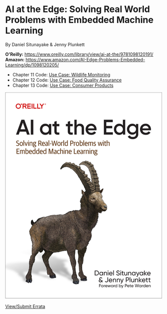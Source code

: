 # AI at the Edge: Solving Real World Problems with Embedded Machine Learning

By Daniel Situnayake & Jenny Plunkett

**O'Reilly:** https://www.oreilly.com/library/view/ai-at-the/9781098120191/  
**Amazon:** https://www.amazon.com/AI-Edge-Problems-Embedded-Learning/dp/1098120205/  

- Chapter 11 Code: [Use Case: Wildlife Monitoring](https://github.com/ai-at-the-edge/use-case-wildlife-monitoring)
- Chapter 12 Code: [Use Case: Food Quality Assurance](https://github.com/ai-at-the-edge/use-case-food-quality-assurance)
- Chapter 13 Code: [Use Case: Consumer Products](https://github.com/ai-at-the-edge/use-case-consumer-products)

<a href="https://www.oreilly.com/library/view/ai-at-the/9781098120191/"><img src="https://github.com/ai-at-the-edge/.github/blob/main/profile/cover.png" alt="AI at the Edge Cover" style="width:500px;"/></a>

[View/Submit Errata](https://www.oreilly.com/catalog/errata.csp?isbn=0636920639121)
